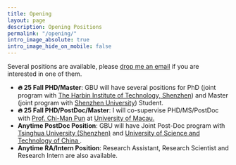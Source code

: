 ```yaml
---
title: Opening
layout: page
description: Opening Positions
permalink: "/opening/"
intro_image_absolute: true
intro_image_hide_on_mobile: false
---
```


Several positions are available, please <a href='/contact/'>drop me an email</a> if you are interested in one of them. 

- **🔥 25 Fall PHD/Master**: GBU will have several positions for PhD (joint program with <a href="https://www.hitsz.edu.cn/index.html">The Harbin Institute of Technology, Shenzhen</a>)
    and Master (joint program with <a href='https://www.szu.edu.cn/'>Shenzhen University</a>) Student.
- **🔥 25 Fall PHD/PostDoc/Master**: I will co-supervise PHD/MS/PostDoc with <a href="https://www.cis.um.edu.mo/~cmpun/">Prof. Chi-Man Pun</a> at <a href="https://www.um.edu.mo/">University of Macau.</a> 
- **Anytime PostDoc Position**: GBU will have Joint Post-Doc program with <a href="https://www.sigs.tsinghua.edu.cn/en/">Tsinghua University (Shenzhen)</a> and <a href="https://en.ustc.edu.cn/">University of Science and Technology of China </a>. 
- **Anytime RA/Intern Position**:  Research Assistant, Research Scientist and Research Intern are also available. 
